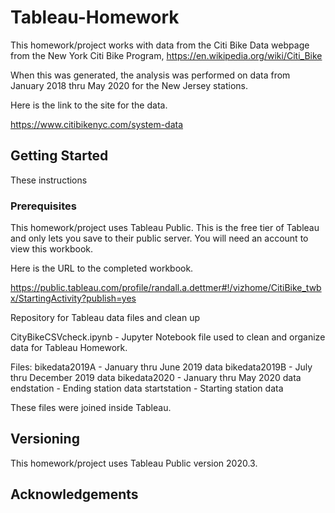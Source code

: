 # Tableau-Homework

This homework/project works with data from the Citi Bike Data webpage from the New York Citi Bike Program, https://en.wikipedia.org/wiki/Citi_Bike

When this was generated, the analysis was performed on data from January 2018 thru May 2020 for the New Jersey stations.

Here is the link to the site for the data.

https://www.citibikenyc.com/system-data

## Getting Started

These instructions


### Prerequisites

This homework/project uses Tableau Public.  This is the free tier of Tableau and only lets you save to their public server.  You will need an account to view this workbook.

Here is the URL to the completed workbook.

https://public.tableau.com/profile/randall.a.dettmer#!/vizhome/CitiBike_twbx/StartingActivity?publish=yes



Repository for Tableau data files and clean up

CityBikeCSVcheck.ipynb - Jupyter Notebook file used to clean and organize data for Tableau Homework.

Files:
bikedata2019A - January thru June 2019 data
bikedata2019B - July thru December 2019 data
bikedata2020 - January thru May 2020 data
endstation - Ending station data
startstation - Starting station data

These files were joined inside Tableau.

## Versioning

This homework/project uses Tableau Public version 2020.3.


## Acknowledgements



